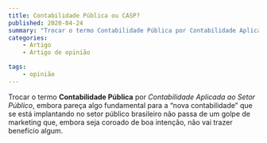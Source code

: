 ```yaml
---
title: Contabilidade Pública ou CASP?
published: 2020-04-24
summary: "Trocar o termo Contabilidade Pública por Contabilidade Aplicada à Contabilidade Pública, embora pareça algo fundamental para a “nova contabilidade” que se está implantando ao setor público não passa de um golpe de marketing que, embora seja coroado de boa intenção, não vai trazer benefício algum."
categories:
    - Artigo
    - Artigo de opinião

tags:
    - opinião
---
```




Trocar o termo **Contabilidade Pública** por *Contabilidade Aplicada ao Setor Público*, embora pareça algo fundamental para a “nova contabilidade” que se está implantando no setor público brasileiro não passa de um golpe de marketing que, embora seja coroado de boa intenção, não vai trazer benefício algum.

